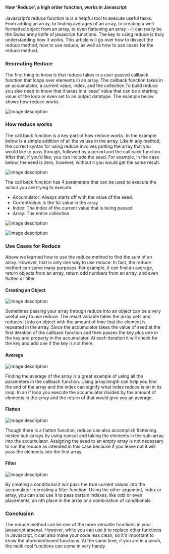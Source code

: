 #### How 'Reduce', a high order function, works in Javascript
Javascript’s reduce function is is a helpful tool to execute useful tasks. From adding an array, to finding averages of an array, to creating a well formatted object from an array, to even flattening an array --it can really be the Swiss army knife of javascript functions. The key to using reduce is truly understanding how it works. This article will go over how to dissect the reduce method, how to use reduce, as well as how to use cases for the reduce method.

### Recreating Reduce
The first thing to know is that reduce takes in a user passed callback function that loops over elements in an array. The callback function takes in an accumulator, a current value, index, and the collection.To build reduce you also need to know that it takes in a ‘seed’ value that can be a starting value of the loop or even set to an output datatype. The example below shows how reduce works

![Image description](https://dev-to-uploads.s3.amazonaws.com/uploads/articles/zqobkj6xcny62h6n6ad2.png)

### How reduce works
The call back function is a key part of how reduce works. In the example below is a simple addition of all the values in the array. Like in any method, the correct syntax for using reduce involves putting the array that you would like to pass through, followed by a period and the call back function. After that, if you'd like, you can include the seed. For example, in the case below, the seed is zero, however, without it you would get the same result.

![Image description](https://dev-to-uploads.s3.amazonaws.com/uploads/articles/ibw33ekha49fganyjs0t.png)

The call back function has 4 parameters that can be used to execute the action you are trying to execute:

- Accumulator: Always starts off with the value of the seed. 
- CurrentValue: Is the 1st value in the array
- Index: The index of the current value that is being passed 
- Array: The entire collection

![Image description](https://dev-to-uploads.s3.amazonaws.com/uploads/articles/5f96l9h2p2wck9vow3l2.png)

![Image description](https://dev-to-uploads.s3.amazonaws.com/uploads/articles/s39f6u7gw3amgz7ueah3.png)

### Use Cases for Reduce
Above we learned how to use the reduce method to find the sum of an array. However, that is only one way to use reduce. In fact, the reduce method can serve many purposes. For example, it can find an average, return objects from an array, return odd numbers from an array, and even flatten or filter.

#### Creating an Object

![Image description](https://dev-to-uploads.s3.amazonaws.com/uploads/articles/wl8di5byzwzbpjbnovyw.png)

Sometimes passing your array through reduce into an object can be a very useful way to use reduce. The result variable takes the array pets and reduces it into an object with the amount of time that the element is repeated in the array. Since the accumulator takes the value of seed at the first iteration of the callback function and then passes the key plus one in the key and property in the accumulator. At each iteration it will check for the key and add one if the key is not there.

#### Average

![Image description](https://dev-to-uploads.s3.amazonaws.com/uploads/articles/guizs5ot377k4s4ijkau.png)

Finding the average of the array is a great example of using all the parameters in the callback function. Using array.length can help you find the end of the array and the index can signify what index reduce is on in its loop. In an if loop you execute the accumulator divided by the amount of elements in the array and the return of that would give you an average.

#### Flatten

![Image description](https://dev-to-uploads.s3.amazonaws.com/uploads/articles/eux1tltasprn2heboyro.png)

Though there is a flatten function, reduce can also accomplish flattening nested sub-arrays by using concat and taking the elements in the sub-array into the accumulator. Assigning the seed to an empty array is not necessary to run the reduce as intended in this case because if you leave out it will pass the elements into the first array. 

#### Filter

![Image description](https://dev-to-uploads.s3.amazonaws.com/uploads/articles/l8ormwxe8eeczz6kh4aq.png)

By creating a conditional it will pass the true current values into the accumulator recreating a filter function. Using the other argument, index or array, you can also use it to pass certain indexes, like odd or even placements, an nth  place in the array or a combination of conditionals. 


### Conclusion
The reduce method can be one of the more versatile functions in your javascript arsenal. However, while you can use it to replace other functions in Javascript, it can also make your code less clean, so it's important to know the aforementioned functions. At the same time, if you are in a pinch, the multi-tool functions can come in very handy.